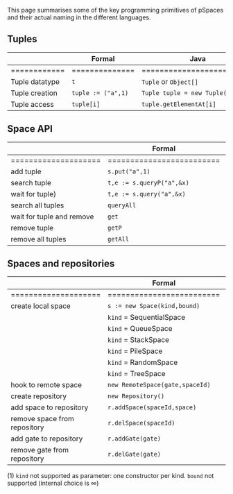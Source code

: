 This page summarises some of the key programming primitives of pSpaces and their actual naming in the different languages. 

## Tuples

| | Formal | Java | C#  | Go | Swift | TypeScript |
| - | - | ---------------------------------------------- | - | - | - | - |
| ============ | ============== | ========================= | ========================= | ========================= | =========================  | ========================= |
| Tuple datatype | `t` | `Tuple` or `Object[]` |  |  `Tuple` or `[]interface{}` | `[TemplateField]` |  |
| Tuple creation | `tuple := ("a",1)` | `Tuple tuple = new Tuple("a",1)`|  | `tuple := CreateTuple("a",1)` | `let tuple = ["a", 1]` | |
| Tuple access | `tuple[i]` | `tuple.getElementAt[i]` |  | `tuple.GetFieldAt(i)` | `tuple[i]` |  |  

## Space API

| | Formal | Java | C#  | Go | Swift | TypeScript |
| - | - | - | - | - | - | - |
| ==================== | ========================= | ======================================================================== | ================================= | ========================= | ==================================================  | ========================= |
| add tuple | `s.put("a",1)` | s.put("a",1) |  | `Put("a",1)` | `s.put(["a",1])` |  |
| search tuple | `t,e := s.queryP("a",&x)` | `Object[] t = s.query(new ActualField("a"),new FormalField(Integer.class())` | `ITuple t = s.Query("a",typeof(int));` | `t,e := s.QueryP("a",&x)` | `let t = s.query(["a",FormalTemplateField(Int.self)])` |  |
| wait for tuple) | `t,e := s.query("a",&x)` | `Object[] t = s.queryP(new ActualField("a"),new FormalField(Integer.class())` |  | `t,e := s.QueryP("a",&x)` | `let t = s.queryp(["a",FormalTemplateField(Int.self)])` |  |
| search all tuples | `queryAll` | `List<Object[]> tl = s.queryAll(new ActualField("a"),new FormalField(Integer.class())` |  | `tl,e := s.QueryAll("a",&x)` | `let t = s.queryAll(["a",FormalTemplateField(Int.self)])` |  |
| wait for tuple and remove | `get` | `Object[] t = s.get(new ActualField("a"),new FormalField(Integer.class())` |  | `t,e := s.Get("a",&x)` | `let t = s.get(["a",FormalTemplateField(Int.self)])` |  |
| remove tuple | `getP` | `Object[] t = s.getP(new ActualField("a"),new FormalField(Integer.class())` |  | `t,e := s.GetP("a",&x)` | `let t = s.getp(["a",FormalTemplateField(Int.self)])` |  |
| remove all tuples | `getAll` | `List<Object[]> tl = s.getAll(new ActualField("a"),new FormalField(Integer.class())` |  | `t,e := s.GetAll("a",&x)` | `let t = s.getAll(["a",FormalTemplateField(Int.self)])` |  |

## Spaces and repositories

| |  Formal | Java | C#  | Go | Swift | TypeScript |
| - | - | - | - | - | - | - |
| ==================== | ========================= | =========================== | ================================= | ========================= | ===========================  | ========================= |
| create local space | `s := new Space(kind,bound)` | (1)  | (1) | (1) | `let s = TupleSpace(kind)` | (1) |
| | `kind` = SequentialSpace | `Space s = new SequentialSpace()` |  |  new Space(uri) |  |  |
| | `kind` = QueueSpace      | `Space s = new FIFOSpace()` |  |  -not supported- | `let s = TupleSpace(TupleList())` |  |
| | `kind` =  StackSpace     | `Space s = new LIFOSpace()` |  | -not supported-  |  |  |
| | `kind` = PileSpace       | -not supported-  |  | -not supported-  |  |  |
| | `kind` = RandomSpace     | -not supported-  |  | -not supported-  |  |  |
| | `kind` = TreeSpace     | -not supported-  |  | -not supported-  | `let s = TupleSpace(TupleList())` |  |
| hook to remote space | `new RemoteSpace(gate,spaceId)` | `new RemoteSpace(uri)` |  | `new RemoteSpace(uri)`| `let rs = RemoteSpace(uri)` |  |
| create repository | `new Repository()` |  |  | -not supported-  | `let sr = SpaceRepository()` |  |
| add space to repository | `r.addSpace(spaceId,space)` |  |  | -not supported-  | `sr.add("id", space)` |  |
| remove space from repository  | `r.delSpace(spaceId)` |  |  | -not supported-  | `sr.remove("id")` |  |
| add gate to repository  | `r.addGate(gate)` |  |  | -not supported-  | `sr.addGate(gate)` |  |
| remove gate from repository  | `r.delGate(gate)` |  |  | -not supported-  | -not yet implemented- |  |

(1) `kind` not supported as parameter: one constructor per kind. `bound` not supported (internal choice is ∞)

